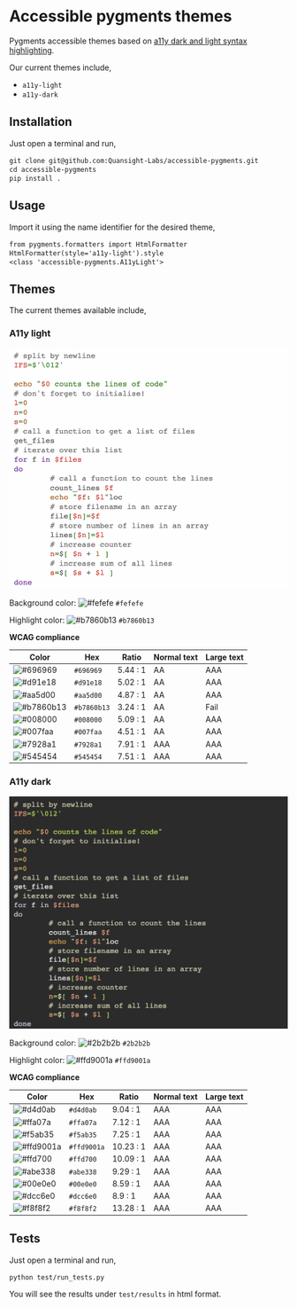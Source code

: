 # Accessible pygments themes

Pygments accessible themes based on [a11y dark and light syntax highlighting](https://github.com/ericwbailey/a11y-syntax-highlighting).

Our current themes include,

- `a11y-light`
- `a11y-dark`

## Installation

Just open a terminal and run,

```
git clone git@github.com:Quansight-Labs/accessible-pygments.git
cd accessible-pygments
pip install .
```

## Usage

Import it using the name identifier for the desired theme,

```
from pygments.formatters import HtmlFormatter
HtmlFormatter(style='a11y-light').style
<class 'accessible-pygments.A11yLight'>
```

## Themes
The current themes available include,

###  A11y light

![Screenshot of the light accessibility theme in a bash script](/images/a11y-light.png)

Background color: ![#fefefe](https://via.placeholder.com/20/fefefe/fefefe.png) `#fefefe`

Highlight color: ![#b7860b13](https://via.placeholder.com/20/b7860b13/b7860b13.png) `#b7860b13`

**WCAG compliance**

| Color | Hex | Ratio | Normal text | Large text |
| ----- | --- | ----- | ----------- | ---------- |
| ![#696969](https://via.placeholder.com/20/696969/696969.png) | `#696969` | 5.44 : 1 | AA | AAA |
| ![#d91e18](https://via.placeholder.com/20/d91e18/d91e18.png) | `#d91e18` | 5.02 : 1 | AA | AAA |
| ![#aa5d00](https://via.placeholder.com/20/aa5d00/aa5d00.png) | `#aa5d00` | 4.87 : 1 | AA | AAA |
| ![#b7860b13](https://via.placeholder.com/20/b7860b13/b7860b13.png) | `#b7860b13` | 3.24 : 1 | AA | Fail |
| ![#008000](https://via.placeholder.com/20/008000/008000.png) | `#008000` | 5.09 : 1 | AA | AAA |
| ![#007faa](https://via.placeholder.com/20/007faa/007faa.png) | `#007faa` | 4.51 : 1 | AA | AAA |
| ![#7928a1](https://via.placeholder.com/20/7928a1/7928a1.png) | `#7928a1` | 7.91 : 1 | AAA | AAA |
| ![#545454](https://via.placeholder.com/20/545454/545454.png) | `#545454` | 7.51 : 1 | AAA | AAA |

### A11y dark

![Screenshot of the dark accessibility theme in a bash script](/images/a11y-dark.png)

Background color: ![#2b2b2b](https://via.placeholder.com/20/2b2b2b/2b2b2b.png) `#2b2b2b`

Highlight color: ![#ffd9001a](https://via.placeholder.com/20/ffd9001a/ffd9001a.png) `#ffd9001a`

**WCAG compliance**

| Color | Hex | Ratio | Normal text | Large text |
| ----- | --- | ----- | ----------- | ---------- |
| ![#d4d0ab](https://via.placeholder.com/20/d4d0ab/d4d0ab.png) | `#d4d0ab` | 9.04 : 1 | AAA | AAA |
| ![#ffa07a](https://via.placeholder.com/20/ffa07a/ffa07a.png) | `#ffa07a` | 7.12 : 1 | AAA | AAA |
| ![#f5ab35](https://via.placeholder.com/20/f5ab35/f5ab35.png) | `#f5ab35` | 7.25 : 1 | AAA | AAA |
| ![#ffd9001a](https://via.placeholder.com/20/ffd9001a/ffd9001a.png) | `#ffd9001a` | 10.23 : 1 | AAA | AAA |
| ![#ffd700](https://via.placeholder.com/20/ffd700/ffd700.png) | `#ffd700` | 10.09 : 1 | AAA | AAA |
| ![#abe338](https://via.placeholder.com/20/abe338/abe338.png) | `#abe338` | 9.29 : 1 | AAA | AAA |
| ![#00e0e0](https://via.placeholder.com/20/00e0e0/00e0e0.png) | `#00e0e0` | 8.59 : 1 | AAA | AAA |
| ![#dcc6e0](https://via.placeholder.com/20/dcc6e0/dcc6e0.png) | `#dcc6e0` | 8.9 : 1 | AAA | AAA |
| ![#f8f8f2](https://via.placeholder.com/20/f8f8f2/f8f8f2.png) | `#f8f8f2` | 13.28 : 1 | AAA | AAA |

## Tests

Just open a terminal and run,

```
python test/run_tests.py
```

You will see the results under `test/results` in html format.
